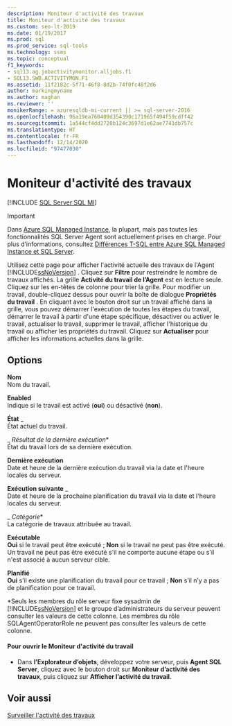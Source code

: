 ```yaml
---
description: Moniteur d'activité des travaux
title: Moniteur d'activité des travaux
ms.custom: seo-lt-2019
ms.date: 01/19/2017
ms.prod: sql
ms.prod_service: sql-tools
ms.technology: ssms
ms.topic: conceptual
f1_keywords:
- sql13.ag.jobactivitymonitor.alljobs.f1
- SQL13.SWB.ACTIVITYMON.F1
ms.assetid: 11f2182c-5f71-46f8-8d2b-74f0fc48f2d6
author: markingmyname
ms.author: maghan
ms.reviewer: ''
monikerRange: = azuresqldb-mi-current || >= sql-server-2016
ms.openlocfilehash: 96a19ea760409d354390c171965f494f59cdff42
ms.sourcegitcommit: 1a544cf4dd2720b124c3697d1e62ae7741db757c
ms.translationtype: HT
ms.contentlocale: fr-FR
ms.lasthandoff: 12/14/2020
ms.locfileid: "97477030"
---
```

# <a name="job-activity-monitor"></a>Moniteur d'activité des travaux
[!INCLUDE [SQL Server SQL MI](../../includes/applies-to-version/sql-asdbmi.md)]

> [!IMPORTANT]  
> Dans [Azure SQL Managed Instance](/azure/sql-database/sql-database-managed-instance), la plupart, mais pas toutes les fonctionnalités SQL Server Agent sont actuellement prises en charge. Pour plus d’informations, consultez [Différences T-SQL entre Azure SQL Managed Instance et SQL Server](/azure/sql-database/sql-database-managed-instance-transact-sql-information#sql-server-agent).

Utilisez cette page pour afficher l'activité actuelle des travaux de l'Agent [!INCLUDE[ssNoVersion](../../includes/ssnoversion-md.md)] . Cliquez sur **Filtre** pour restreindre le nombre de travaux affichés. La grille **Activité du travail de l’Agent** est en lecture seule. Cliquez sur les en-têtes de colonne pour trier la grille. Pour modifier un travail, double-cliquez dessus pour ouvrir la boîte de dialogue **Propriétés du travail** . En cliquant avec le bouton droit sur un travail affiché dans la grille, vous pouvez démarrer l'exécution de toutes les étapes du travail, démarrer le travail à partir d'une étape spécifique, désactiver ou activer le travail, actualiser le travail, supprimer le travail, afficher l'historique du travail ou afficher les propriétés du travail. Cliquez sur **Actualiser** pour afficher les informations actuelles dans la grille.  
  
## <a name="options"></a>Options  
**Nom**  
Nom du travail.  
  
**Enabled**  
Indique si le travail est activé (**oui**) ou désactivé (**non**).  
  
**État** _  
État actuel du travail.  
  
_ *Résultat de la dernière exécution**  
État du travail lors de sa dernière exécution.  
  
**Dernière exécution**  
Date et heure de la dernière exécution du travail via la date et l'heure locales du serveur.  
  
**Exécution suivante** _  
Date et heure de la prochaine planification du travail via la date et l'heure locales du serveur.  
  
_ *Catégorie**  
La catégorie de travaux attribuée au travail.  
  
**Exécutable**  
**Oui** si le travail peut être exécuté ; **Non** si le travail ne peut pas être exécuté. Un travail ne peut pas être exécuté s'il ne comporte aucune étape ou s'il n'est associé à aucun serveur cible.  
  
**Planifié**  
**Oui** s’il existe une planification du travail pour ce travail ; **Non** s’il n’y a pas de planification pour ce travail.  
  
*Seuls les membres du rôle serveur fixe sysadmin de [!INCLUDE[ssNoVersion](../../includes/ssnoversion-md.md)] et le groupe d’administrateurs du serveur peuvent consulter les valeurs de cette colonne. Les membres du rôle SQLAgentOperatorRole ne peuvent pas consulter les valeurs de cette colonne.  
  
#### <a name="to-open-the-job-activity-monitor"></a>Pour ouvrir le Moniteur d'activité du travail  
  
-   Dans **l’Explorateur d’objets**, développez votre serveur, puis **Agent SQL Server**, cliquez avec le bouton droit sur **Moniteur d’activité des travaux**, puis cliquez sur **Afficher l’activité du travail**.  
  
## <a name="see-also"></a>Voir aussi  
[Surveiller l'activité des travaux](../../ssms/agent/monitor-job-activity.md)  
